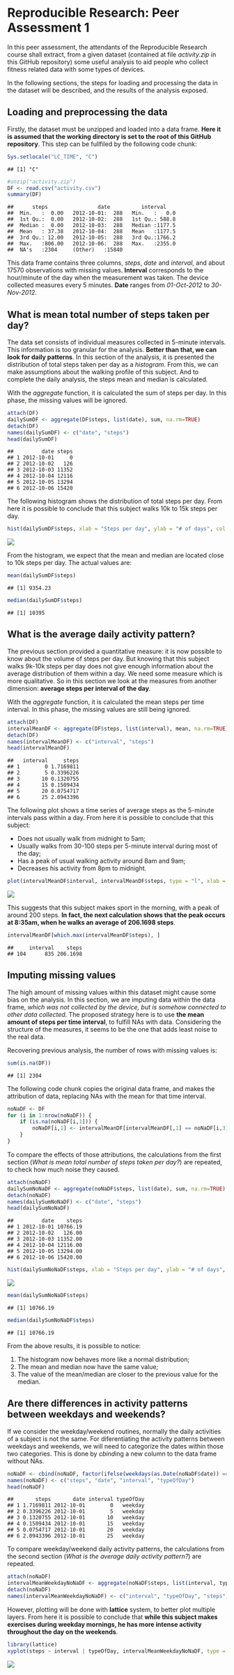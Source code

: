 # Reproducible Research: Peer Assessment 1

In this peer assessment, the attendants of the Reproducible Research course shall extract, from a given dataset (contained at file *activity.zip* in this GitHub repository) some useful analysis to aid people who collect fitness related data with some types of devices. 

In the following sections, the steps for loading and processing the data in the dataset will be described, and the results of the analysis exposed. 



## Loading and preprocessing the data

Firstly, the dataset must be unzipped and loaded into a data frame. **Here it is assumed that the working directory is set to the root of this GitHub repository**. This step can be fullfiled by the following code chunk: 


```r
Sys.setlocale("LC_TIME", "C")
```

```
## [1] "C"
```

```r
#unzip("activity.zip")
DF <- read.csv("activity.csv")
summary(DF)
```

```
##      steps                date          interval     
##  Min.   :  0.00   2012-10-01:  288   Min.   :   0.0  
##  1st Qu.:  0.00   2012-10-02:  288   1st Qu.: 588.8  
##  Median :  0.00   2012-10-03:  288   Median :1177.5  
##  Mean   : 37.38   2012-10-04:  288   Mean   :1177.5  
##  3rd Qu.: 12.00   2012-10-05:  288   3rd Qu.:1766.2  
##  Max.   :806.00   2012-10-06:  288   Max.   :2355.0  
##  NA's   :2304     (Other)   :15840
```

This data frame contains three columns, *steps*, *date* and *interval*, and about 17570 observations with missing values. **Interval** corresponds to the hour/minute of the day when the measurement was taken. The device collected measures every 5 minutes. **Date** ranges from *01-Oct-2012* to *30-Nov-2012*. 




## What is mean total number of steps taken per day?

The data set consists of individual measures collected in 5-minute intervals. This information is too granular for the analysis. **Better than that, we can look for daily patterns**. In this section of the analysis, it is presented the distribution of total steps taken per day as a *histogram*. From this, we can make assumptions about the walking profile of this subject. And to complete the daily analysis, the steps mean and median is calculated. 



With the *aggregate* function, it is calculated the sum of steps per day. In this phase, the missing values will be ignored.


```r
attach(DF)
dailySumDF <- aggregate(DF$steps, list(date), sum, na.rm=TRUE)
detach(DF)
names(dailySumDF) <- c("date", "steps")
head(dailySumDF)
```

```
##         date steps
## 1 2012-10-01     0
## 2 2012-10-02   126
## 3 2012-10-03 11352
## 4 2012-10-04 12116
## 5 2012-10-05 13294
## 6 2012-10-06 15420
```



The following histogram shows the distribution of total steps per day. From here it is possible to conclude that this subject walks 10k to 15k steps per day.


```r
hist(dailySumDF$steps, xlab = "Steps per day", ylab = "# of days", col = "light blue", main = "Distribution of steps per day")
```

![](PA1_template_files/figure-html/unnamed-chunk-3-1.png)<!-- -->


From the histogram, we expect that the mean and median are located close to 10k steps per day. The actual values are: 


```r
mean(dailySumDF$steps)
```

```
## [1] 9354.23
```

```r
median(dailySumDF$steps)
```

```
## [1] 10395
```



## What is the average daily activity pattern?

The previous section provided a quantitative measure: it is now possible to know about the volume of steps per day. But knowing that this subject walks 9k-10k steps per day does not give enough information about the average distribution of them within a day. We need some measure which is more qualitative. So in this section we look at the measures from another dimension: **average steps per interval of the day**.




With the *aggregate* function, it is calculated the mean steps per time interval. In this phase, the missing values are still being ignored.


```r
attach(DF)
intervalMeanDF <- aggregate(DF$steps, list(interval), mean, na.rm=TRUE)
detach(DF)
names(intervalMeanDF) <- c("interval", "steps")
head(intervalMeanDF)
```

```
##   interval     steps
## 1        0 1.7169811
## 2        5 0.3396226
## 3       10 0.1320755
## 4       15 0.1509434
## 5       20 0.0754717
## 6       25 2.0943396
```



The following plot shows a time series of average steps as the 5-minute intervals pass within a day. From here it is possible to conclude that this subject:

* Does not usually walk from midnight to 5am;
* Usually walks from 30-100 steps per 5-minute interval during most of the day;
* Has a peak of usual walking activity around 8am and 9am; 
* Decreases his activity from 8pm to midnight. 


```r
plot(intervalMeanDF$interval, intervalMeanDF$steps, type = "l", xlab = "Time (Hours/Minutes)", ylab = "Average Steps", main = "Average Steps per 5-minute Interval")
```

![](PA1_template_files/figure-html/unnamed-chunk-6-1.png)<!-- -->



This suggests that this subject makes sport in the morning, with a peak of around 200 steps. **In fact, the next calculation shows that the peak occurs at 8:35am, when he walks an average of 206.1698 steps**. 


```r
intervalMeanDF[which.max(intervalMeanDF$steps), ]
```

```
##     interval    steps
## 104      835 206.1698
```


## Imputing missing values

The high amount of missing values within this dataset might cause some bias on the analysis. In this section, we are imputing data within the data frame, *which was not collected by the device, but is somehow connected to other data collected*. The proposed strategy here is to use **the mean amount of steps per time interval**, to fulfill NAs with data. Considering the structure of the measures, it seems to be the one that adds least noise to the real data. 



Recovering previous analysis, the number of rows with missing values is: 


```r
sum(is.na(DF))
```

```
## [1] 2304
```




The following code chunk copies the original data frame, and makes the attribution of data, replacing NAs with the mean for that time interval. 


```r
noNaDF <- DF
for (i in 1:nrow(noNaDF)) {
    if (is.na(noNaDF[i,1])) {
        noNaDF[i,1] <- intervalMeanDF[intervalMeanDF[,1] == noNaDF[i,3], 2]
    }
}
```



To compare the effects of those attributions, the calculations from the first section (*What is mean total number of steps taken per day?*) are repeated, to check how much noise they caused. 


```r
attach(noNaDF)
dailySumNoNaDF <- aggregate(noNaDF$steps, list(date), sum, na.rm=TRUE)
detach(noNaDF)
names(dailySumNoNaDF) <- c("date", "steps")
head(dailySumNoNaDF)
```

```
##         date    steps
## 1 2012-10-01 10766.19
## 2 2012-10-02   126.00
## 3 2012-10-03 11352.00
## 4 2012-10-04 12116.00
## 5 2012-10-05 13294.00
## 6 2012-10-06 15420.00
```

```r
hist(dailySumNoNaDF$steps, xlab = "Steps per day", ylab = "# of days", col = "orange", main = "Distribution of steps per day (after removing NAs)")
```

![](PA1_template_files/figure-html/unnamed-chunk-10-1.png)<!-- -->

```r
mean(dailySumNoNaDF$steps)
```

```
## [1] 10766.19
```

```r
median(dailySumNoNaDF$steps)
```

```
## [1] 10766.19
```





From the above results, it is possible to notice: 

1. The histogram now behaves more like a normal distribution; 
1. The mean and median now have the same value;
1. The value of the mean/median are closer to the previous value for the median.





## Are there differences in activity patterns between weekdays and weekends?

If we consider the weekday/weekend routines, normally the daily activities of a subject is not the same. For diferentiating the activity patterns between weekdays and weekends, we will need to categorize the dates within those two categories. This is done by *cbind*ing a new column to the data frame without NAs.


```r
noNaDF <- cbind(noNaDF, factor(ifelse(weekdays(as.Date(noNaDF$date)) == "Saturday" | weekdays(as.Date(noNaDF$date)) == "Sunday", "weekend", "weekday")))
names(noNaDF) <- c("steps", "date", "interval", "typeOfDay")
head(noNaDF)
```

```
##       steps       date interval typeOfDay
## 1 1.7169811 2012-10-01        0   weekday
## 2 0.3396226 2012-10-01        5   weekday
## 3 0.1320755 2012-10-01       10   weekday
## 4 0.1509434 2012-10-01       15   weekday
## 5 0.0754717 2012-10-01       20   weekday
## 6 2.0943396 2012-10-01       25   weekday
```



To compare weekday/weekend daily activity patterns, the calculations from the second section (*What is the average daily activity pattern?*) are repeated.


```r
attach(noNaDF)
intervalMeanWeekdayNoNaDF <- aggregate(noNaDF$steps, list(interval, typeOfDay), mean)
detach(noNaDF)
names(intervalMeanWeekdayNoNaDF) <- c("interval", "typeOfDay", "steps")
```


However, plotting will be done with **lattice** system, to better plot multiple layers. From here it is possible to conclude that **while this subject makes exercises during weekday mornings, he has more intense activity throughout the day on the weekends**.


```r
library(lattice)
xyplot(steps ~ interval | typeOfDay, intervalMeanWeekdayNoNaDF, type = "l", xlab = "Time (Hours/Minutes)", ylab = "Average Steps", main = "Average Steps per 5-minute interval", layout = c(1,2))
```

![](PA1_template_files/figure-html/unnamed-chunk-13-1.png)<!-- -->
